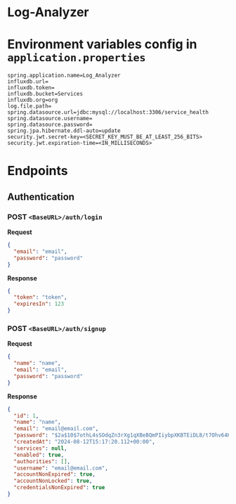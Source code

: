 # Log-Analyzer

# Environment variables config in `application.properties`

```properties
spring.application.name=Log_Analyzer
influxdb.url=
influxdb.token=
influxdb.bucket=Services
influxdb.org=org
log.file.path=
spring.datasource.url=jdbc:mysql://localhost:3306/service_health
spring.datasource.username=
spring.datasource.password=
spring.jpa.hibernate.ddl-auto=update
security.jwt.secret-key=<SECRET_KEY_MUST_BE_AT_LEAST_256_BITS>
security.jwt.expiration-time=<IN_MILLISECONDS>
```

# Endpoints

## Authentication

### POST `<BaseURL>/auth/login`

**Request**

```json
{
  "email": "email",
  "password": "password"
}
```

**Response**

```json
{
  "token": "token",
  "expiresIn": 123
}
```

### POST `<BaseURL>/auth/signup`

**Request**

```json
{
  "name": "name",
  "email": "email",
  "password": "password"
}
```

**Response**

```json
{
  "id": 1,
  "name": "name",
  "email": "email@email.com",
  "password": "$2a$10$7othL4sSOdqZn3rXg1qXBeBQmPIiybpXKBTEiDL8/t7Ohv64KAh4e",
  "createdAt": "2024-08-12T15:17:20.112+00:00",
  "services": null,
  "enabled": true,
  "authorities": [],
  "username": "email@email.com",
  "accountNonExpired": true,
  "accountNonLocked": true,
  "credentialsNonExpired": true
}
```
